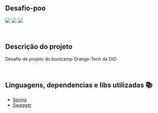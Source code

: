 ## Desafio-poo

<p>
  <img src="https://img.shields.io/static/v1?label=Java&message=Language&color=blue&style=for-the-badge&logo=SPRING%22"/>
  <img src="http://img.shields.io/static/v1?label=License&message=MIT&color=red&style=for-the-badge"/>
  <img src="http://img.shields.io/static/v1?label=STATUS&message=CONCLUIDO&color=GREEN&style=for-the-badge"/>
<p>

<br>

## Descrição do projeto 

<p align="justify">
  Desafio de projeto do bootcamp Orange-Tech da DIO
</p>

<br>

## Linguagens, dependencias e libs utilizadas :books:

- [Spring](https://spring.io/)
- [Swagger](https://swagger.io/)
